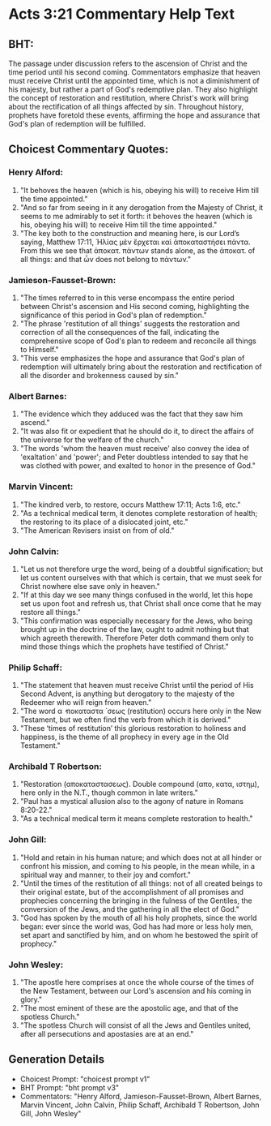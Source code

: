 # Acts 3:21 Commentary Help Text

## BHT:
The passage under discussion refers to the ascension of Christ and the time period until his second coming. Commentators emphasize that heaven must receive Christ until the appointed time, which is not a diminishment of his majesty, but rather a part of God's redemptive plan. They also highlight the concept of restoration and restitution, where Christ's work will bring about the rectification of all things affected by sin. Throughout history, prophets have foretold these events, affirming the hope and assurance that God's plan of redemption will be fulfilled.

## Choicest Commentary Quotes:
### Henry Alford:
1. "It behoves the heaven (which is his, obeying his will) to receive Him till the time appointed."
2. "And so far from seeing in it any derogation from the Majesty of Christ, it seems to me admirably to set it forth: it behoves the heaven (which is his, obeying his will) to receive Him till the time appointed."
3. "The key both to the construction and meaning here, is our Lord’s saying, Matthew 17:11, Ἡλίας μὲν ἔρχεται καὶ ἀποκαταστήσει πάντα. From this we see that ἀποκατ. πάντων stands alone, as the ἀποκατ. of all things: and that ὧν does not belong to πάντων."

### Jamieson-Fausset-Brown:
1. "The times referred to in this verse encompass the entire period between Christ's ascension and His second coming, highlighting the significance of this period in God's plan of redemption."
2. "The phrase 'restitution of all things' suggests the restoration and correction of all the consequences of the fall, indicating the comprehensive scope of God's plan to redeem and reconcile all things to Himself."
3. "This verse emphasizes the hope and assurance that God's plan of redemption will ultimately bring about the restoration and rectification of all the disorder and brokenness caused by sin."

### Albert Barnes:
1. "The evidence which they adduced was the fact that they saw him ascend."
2. "It was also fit or expedient that he should do it, to direct the affairs of the universe for the welfare of the church."
3. "The words 'whom the heaven must receive' also convey the idea of 'exaltation' and 'power'; and Peter doubtless intended to say that he was clothed with power, and exalted to honor in the presence of God."

### Marvin Vincent:
1. "The kindred verb, to restore, occurs Matthew 17:11; Acts 1:6, etc." 
2. "As a technical medical term, it denotes complete restoration of health; the restoring to its place of a dislocated joint, etc."
3. "The American Revisers insist on from of old."

### John Calvin:
1. "Let us not therefore urge the word, being of a doubtful signification; but let us content ourselves with that which is certain, that we must seek for Christ nowhere else save only in heaven."
2. "If at this day we see many things confused in the world, let this hope set us upon foot and refresh us, that Christ shall once come that he may restore all things."
3. "This confirmation was especially necessary for the Jews, who being brought up in the doctrine of the law, ought to admit nothing but that which agreeth therewith. Therefore Peter doth command them only to mind those things which the prophets have testified of Christ."

### Philip Schaff:
1. "The statement that heaven must receive Christ until the period of His Second Advent, is anything but derogatory to the majesty of the Redeemer who will reign from heaven."
2. "The word α ̓ ποκαταστα ́ σεως (restitution) occurs here only in the New Testament, but we often find the verb from which it is derived."
3. "These ‘times of restitution’ this glorious restoration to holiness and happiness, is the theme of all prophecy in every age in the Old Testament."

### Archibald T Robertson:
1. "Restoration (αποκαταστασεως). Double compound (απο, κατα, ιστημ), here only in the N.T., though common in late writers."
2. "Paul has a mystical allusion also to the agony of nature in Romans 8:20-22."
3. "As a technical medical term it means complete restoration to health."

### John Gill:
1. "Hold and retain in his human nature; and which does not at all hinder or confront his mission, and coming to his people, in the mean while, in a spiritual way and manner, to their joy and comfort."
2. "Until the times of the restitution of all things: not of all created beings to their original estate, but of the accomplishment of all promises and prophecies concerning the bringing in the fulness of the Gentiles, the conversion of the Jews, and the gathering in all the elect of God."
3. "God has spoken by the mouth of all his holy prophets, since the world began: ever since the world was, God has had more or less holy men, set apart and sanctified by him, and on whom he bestowed the spirit of prophecy."

### John Wesley:
1. "The apostle here comprises at once the whole course of the times of the New Testament, between our Lord's ascension and his coming in glory."
2. "The most eminent of these are the apostolic age, and that of the spotless Church."
3. "The spotless Church will consist of all the Jews and Gentiles united, after all persecutions and apostasies are at an end."


## Generation Details
- Choicest Prompt: "choicest prompt v1"
- BHT Prompt: "bht prompt v3"
- Commentators: "Henry Alford, Jamieson-Fausset-Brown, Albert Barnes, Marvin Vincent, John Calvin, Philip Schaff, Archibald T Robertson, John Gill, John Wesley"
